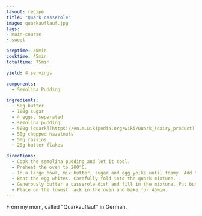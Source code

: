 ```yaml
---
layout: recipe
title: "Quark casserole"
image: quarkauflauf.jpg
tags: 
- main-course
- sweet

preptime: 30min
cooktime: 45min
totaltime: 75min

yield: 4 servings

components:
  - Semolina Pudding

ingredients:
  - 50g butter
  - 100g sugar
  - 4 eggs, separated
  - semolina pudding
  - 500g [quark](https://en.m.wikipedia.org/wiki/Quark_(dairy_product))
  - 50g chopped hazelnuts
  - 50g raisins
  - 20g butter flakes

directions:
  - Cook the semolina pudding and let it cool.
  - Preheat the oven to 200°C.
  - In a large bowl, mix butter, sugar and egg yolks until foamy. Add the semolina pudding. Add quark, nuts and raisins.
  - Beat the egg whites. Carefully fold into the quark mixture.
  - Generously butter a casserole dish and fill in the mixture. Put butter flakes on top.
  - Place on the lowest rack in the oven and bake for 45min.
---
```


From my mom, called "Quarkauflauf" in German.
